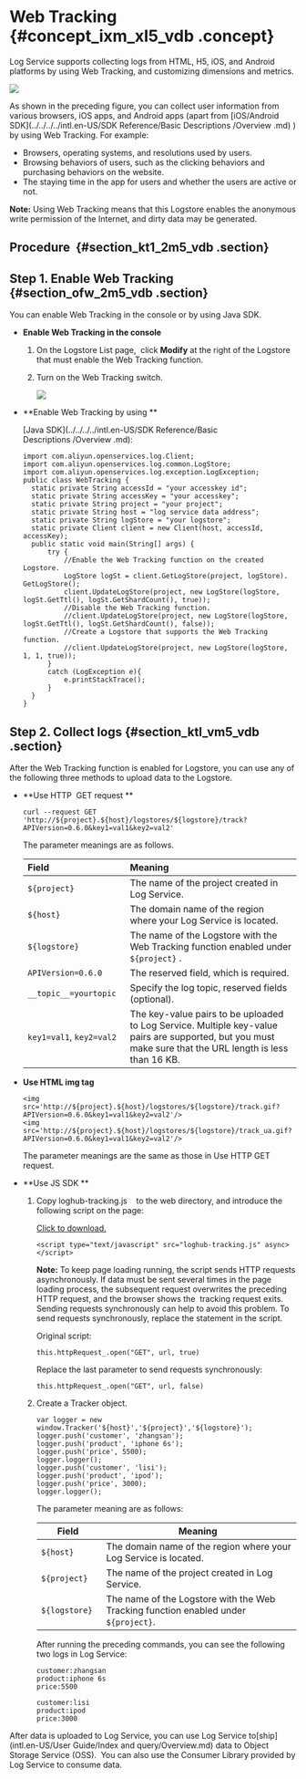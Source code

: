 # Web Tracking  {#concept_ixm_xl5_vdb .concept}

Log Service supports collecting logs from HTML, H5, iOS, and Android platforms by using Web Tracking, and customizing dimensions and metrics. 

![](http://static-aliyun-doc.oss-cn-hangzhou.aliyuncs.com/assets/img/13028/15342155912604_en-US.png)

As shown in the preceding figure, you can collect user information from various browsers, iOS apps, and Android apps \(apart from [iOS/Android  SDK](../../../../intl.en-US/SDK Reference/Basic Descriptions /Overview .md) \) by using Web Tracking. For example: 

-   Browsers, operating systems, and resolutions used by users.
-   Browsing behaviors of users, such as the clicking behaviors and purchasing behaviors on the website.
-   The staying time in the app for users and whether the users are active or not. 

**Note:** Using Web Tracking means that this Logstore enables the anonymous write permission of the Internet, and dirty data may be generated.

## Procedure  {#section_kt1_2m5_vdb .section}

## Step 1. Enable Web Tracking {#section_ofw_2m5_vdb .section}

You can enable Web Tracking in the console or by using Java SDK.

-   **Enable Web Tracking in the console**
    1.  On the Logstore List page,  click **Modify** at the right of the Logstore that must enable the Web Tracking function.
    2.  Turn on the Web Tracking switch.

        ![](http://static-aliyun-doc.oss-cn-hangzhou.aliyuncs.com/assets/img/13028/15342155922605_en-US.png)

-   **Enable Web Tracking by using **

    [Java SDK](../../../../intl.en-US/SDK Reference/Basic Descriptions /Overview .md):

    ```
    import com.aliyun.openservices.log.Client;
    import com.aliyun.openservices.log.common.LogStore;
    import com.aliyun.openservices.log.exception.LogException;
    public class WebTracking {
      static private String accessId = "your accesskey id";
      static private String accessKey = "your accesskey";
      static private String project = "your project";
      static private String host = "log service data address";
      static private String logStore = "your logstore";
      static private Client client = new Client(host, accessId, accessKey);
      public static void main(String[] args) {
          try {
              //Enable the Web Tracking function on the created Logstore.
              LogStore logSt = client.GetLogStore(project, logStore). GetLogStore();
              client.UpdateLogStore(project, new LogStore(logStore, logSt.GetTtl(), logSt.GetShardCount(), true));
              //Disable the Web Tracking function.
              //client.UpdateLogStore(project, new LogStore(logStore, logSt.GetTtl(), logSt.GetShardCount(), false));
              //Create a Logstore that supports the Web Tracking function.
              //client.UpdateLogStore(project, new LogStore(logStore, 1, 1, true));
          }
          catch (LogException e){
              e.printStackTrace();
          }
      }
    }
    ```


## Step 2. Collect logs {#section_ktl_vm5_vdb .section}

After the Web Tracking function is enabled for Logstore, you can use any of the following three methods to upload data to the Logstore.

-   **Use HTTP  GET request **

    ```
    curl --request GET 'http://${project}.${host}/logstores/${logstore}/track? APIVersion=0.6.0&key1=val1&key2=val2'
    ```

    The parameter meanings are as follows.

    |Field|Meaning|
    |:----|:------|
    |`${project}`|The name of the project created in Log Service.|
    |`${host}`|The domain name of the region where your Log Service is located.|
    |`${logstore}`|The name of the Logstore with the Web Tracking function enabled under `${project}` .|
    |`APIVersion=0.6.0`|The reserved field, which is required.|
    |`__topic__=yourtopic `|Specify the log topic, reserved fields \(optional\).|
    |`key1=val1`, `key2=val2`|The key-value pairs to be uploaded to Log Service. Multiple key-value pairs are supported, but you must make sure that the URL length is less than 16 KB.|

-   **Use HTML img tag**

    ```
    <img src='http://${project}.${host}/logstores/${logstore}/track.gif? APIVersion=0.6.0&key1=val1&key2=val2'/>
    <img src='http://${project}.${host}/logstores/${logstore}/track_ua.gif? APIVersion=0.6.0&key1=val1&key2=val2'/>
    ```

    The parameter meanings are the same as those in Use HTTP GET request. 

-   **Use JS SDK **
    1.  Copy loghub-tracking.js    to the web directory, and introduce the following script on the page: 

        [Click to download.](http://docs-aliyun.cn-hangzhou.oss.aliyun-inc.com/assets/attach/31752/cn_zh/1462870126706/loghub-tracking.js?spm=5176.doc31752.2.3.SOoim2&file=loghub-tracking.js)

        ```
        <script type="text/javascript" src="loghub-tracking.js" async></script>
        ```

        **Note:** To keep page loading running, the script sends HTTP requests asynchronously. If data must be sent several times in the page loading process, the subsequent request overwrites the preceding  HTTP request, and the browser shows the  tracking request exits.  Sending requests synchronously can help to avoid this problem. To send requests synchronously, replace the statement in the script.

        Original script:

        ```
        this.httpRequest_.open("GET", url, true)
        ```

        Replace the last parameter to send requests synchronously:

        ```
        this.httpRequest_.open("GET", url, false)
        ```

    2.  Create a Tracker object.

        ```
        var logger = new window.Tracker('${host}','${project}','${logstore}'); 
        logger.push('customer', 'zhangsan'); 
        logger.push('product', 'iphone 6s'); 
        logger.push('price', 5500); 
        logger.logger(); 
        logger.push('customer', 'lisi'); 
        logger.push('product', 'ipod'); 
        logger.push('price', 3000); 
        logger.logger(); 
        ```

        The parameter meaning are as follows:

        |Field |Meaning |
        |------|--------|
        |`${host} `|The domain name of the region where your Log Service is located.|
        |`${project} `|The name of the project created in Log Service.|
        |`${logstore} `|The name of the Logstore with the Web Tracking function enabled under `${project}`.|

        After running the preceding commands, you can see the following two logs in Log Service:

        ```
        customer:zhangsan
        product:iphone 6s
        price:5500
        ```

        ```
        customer:lisi
        product:ipod
        price:3000 
        ```


After data is uploaded to Log Service, you can use Log Service to[ship](intl.en-US/User Guide/Index and query/Overview.md) data to Object Storage Service \(OSS\).  You can also use the Consumer Library provided by Log Service to consume data.

